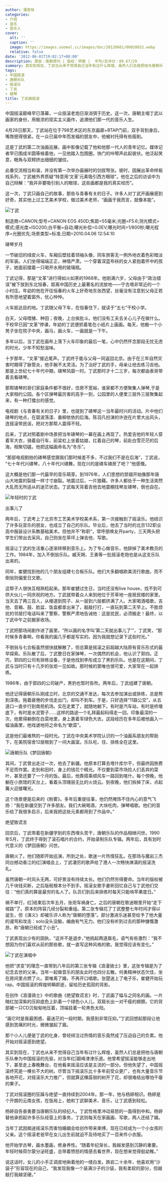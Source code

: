 ```yaml
---
author: 蒲思恒
categories:
- 介绍
- 音乐
- 音乐人
cover:
  alt: ''
  caption: ''
  image: https://images.soomal.cc/images/doc/20120601/00020031.webp
  relative: false
date: '2012-06-01T19:02:17+08:00'
description: 源自：南都周刊 | 版权：转载 |  平均/总评分：09.67/29
summary: 其实到现在，丁武也从来不觉得自己当年有过什么辉煌，虽然人们总是把他与唐朝乐队奉为中国摇滚的先驱，对当年红�|巅峰津津乐道。他曾希望摇滚能够走出地下，甚至走上春晚舞台，在他看来摇滚应该是主流的一部分。但他失望了，中国摇滚终究是一棵长不大的树。尽管当下摇滚乐比十多年前受众更广，也有大量音乐节各地开花，对摇滚乐大力推广……
tags:
- 中国摇滚
- 唐朝乐队
- 摇滚乐
- 丁武
- 碴琴
title: 丁武画摇滚
---
```


中国摇滚巅峰早已落幕，一众摇滚老炮日渐消弭于历史。这一次，唐朝主唱丁武以画家的身份，用极浓的现实主义画作，追溯他们那一代的音乐人生。

4月28日那天，丁武站在位于798艺术区的东京画廊+BTAP门前，双手背到身后，嘴唇抿得很紧。在一众已届中年而发福的朋友中，他被衬托得有些瘦削。

这是丁武的第二次油画巡展，画中影像记载了他和他那一代人的青年记忆。媒体记者早已围成半圆等候着他，一见他踏入包围圈，快门的咔嚓声此起彼伏。他泛起笑意，眼角与双颊挤出细细的皱纹。

此番交流相当和谐，并没有第一次举办画展时的剑拔弩张。彼时，因展出革命样板戏系列，丁武被外界质疑“特意用‘文革’元素吸引西方眼球”。他在之后的访谈中为自己辩解：“我并非要吸引别人的眼球，这些画都是我的真实经历”。

这一次，丁武只画自己的故事，那些与青春有关的日子。许多人对丁武开画展感到好奇，其实他上过工艺美术学校，做过美术老师，“画画于我而言，就像本能”。

![丁武](https://images.soomal.cc/images/doc/20120601/00020031.webp)

制造商=CANON;型号=CANON EOS 450D;焦距=55毫米;光圈=F5.6;测光模式=模式;感光度=ISO200;白平衡=自动;曝光补偿=0.0EV;曝光时间=1/800秒;曝光程序=光圈优先;场景类型=标准;日期=2010.04.06 12:54:10



碴琴岁月

一节破旧的绿皮火车，车厢后壁挂着领袖头像，同车旅客无一例外地衣着色彩暗淡的军装。人们坐得端端正正，神情严肃。一个穿着深蓝布袄的女人紧抱着怀中的孩子，她面前摆着一只喝开水用的玻璃瓶。

丁武记得，那是“文革”进行得如火如荼的1968年。他刚满六岁，父母由于“政治错误”被下放到东北恒春，距离中国历史上最著名的流放地――宁古塔非常近的一个小村庄。年幼的他在开往恒春的火车上好奇地东张西望，丝毫没有注意到父母正若有所思地望着窗外，忧心忡忡。

火车抵达目的地。丁武随父母下车，在恒春住下，就读于“五七”干校小学。

白天，父母喂猪、种田；夜晚，上台挨批斗。他们没有工夫去关心儿子在做什么。干校早已因“文革”停课，年幼的丁武便抓着笔在小纸片上画画。每天，他搬一个小凳子坐在院子中央，画马，画火车，一画就是一下午。

多年以后，当丁武在画布上落下火车印象的最后一笔，心中仍然怀念那段无忧无虑的时光，少年不知愁滋味。

十岁那年，“文革”接近尾声。丁武终于能与父母一同返回北京。由于在三年自然灾害时期得了脉管炎，他手腕不太灵活。为了治好丁武的手，母亲让他去练习吉他。那是上世纪七十年代中期，碴琴风靡一时。丁武那时才十二三岁，每次都由表哥带着去看碴琴。

那帮碴琴的哥们家庭条件都不很好，住房不宽裕，谁家都不方便聚集人弹琴,于是大家相约公园。各个区弹琴最厉害的高手一到，公园里的人便里三层外三层聚集起来，有一种打擂台的感觉。

电视剧《与青春有关的日子》里，也提到了碴琴这一当年最时兴的活动。片中他们碴琴的地点，在碧波荡漾、垂柳依依的后海。陈羽凡扮演的许逊在片里大出风头，连摇滚带民谣，把对方那帮人震得不轻。

后来，丁武对照着剧中场景把当年碴琴的一幕在画上再现了。热爱吉他的年轻人穿着军大衣，骑着自行车，前梁杠上坐着姑娘，扛着自己的琴，前赴白雪茫茫的后海，相聚切磋。他把这幅画命名为“冬乐”。

“那部电视剧拍的碴琴感觉跟我们那时候差不多，不过我们不是在后海”，丁武说， “七十年代兴碴琴，八十年代兴碴舞。现在兴的是碴车碴房了吧？”他感慨。

这大概是他们那一代最早的音乐萌芽。到1976年，人们思想的禁锢开始像那年唐山大地震的裂缝一样寸寸崩裂。地震过后，一片狼藉。许多人都处于一种生活突然大乱而无所适从的迷茫状态。丁武每天背着吉他去地震棚找琴友碴琴，倒也自在。

![年轻时的丁武](https://images.soomal.cc/images/doc/20120601/00020032.webp)





出事儿了

两年后，丁武考上了北京市工艺美术学校美术系，第一次接触到了摇滚乐。他结识了许多玩音乐的朋友，也成立了自己的乐队。毕业后，他去了当时的北京132职业高中服装设计系教基础美术。但他并不“称职”，常呼朋唤友开party，三天两头把学生们带出去采风，自己则坐在草坪上弹吉他、写歌。

摇滚让丁武的生活重心逐渐转移到音乐上。为了专心做音乐，他辞掉了美术教员的工作。1984年，加入不倒翁乐队。臧天朔、王勇等一批摇滚老炮也是从这支乐队出来的。

同年，崔健找到他的几个朋友组建七合板乐队。他们大多翻唱欧美流行歌曲，而不倒翁则偏爱日文歌。

这帮子人很快互相熟稔起来。那年崔健过生日，当时还没有live house，找不到可供大伙儿一同庆祝的地方。丁武就带着众人来到他位于芳草地一座居民楼的家里。当天去了两三百人，从楼道到院子、从一层到六层都挤满了人。大家喝酒唱歌，吉他、音箱、鼓、脸盆、饭盒都拿出来了，敲敲打打，一直玩到第二天早上。不胜烦扰的邻居打电话叫来了警察，警察严肃地告诫他：这是扰民，必须搬走！最终，以丁武中午之前搬家收场。

丁武把那场闹剧作进了画里。“所以画的名字叫‘第二天就出事儿了’”，丁武笑，“那时候多青春啊，你看我的画几乎都是写实的。因为我就想记录下这些时光。”

不倒翁与七合板虽然很快就解散了，但总算是摇滚之前超越大陆原有音乐形式的最早探索。乐队散了后，丁武整日在家弹琴，一次偶然的机会，他认识了郭四。正巧，郭四的公司有排练设备，于是他找到李彤成立了黑豹乐队。也是在这期间，丁武与当时只有十几岁的张炬一见如故。那时候的窦唯也很可爱，大家常在一起排练。

1986年，由于郭四的公司破产，黑豹也暂时告吹。两年后，丁武组建了唐朝。

他还记得唐朝乐队刚成立时，北京的交通不发达，每次去参加演出或排练，总是熬到深夜。拖着疲倦的步伐走出门，却叫不到车。于是，只好选择“11路公交”，从五道口一直步行到南苑机场。实在走累了，就随地躺下。有时是汽车站，有时是桥墩底下，有时是水泥管子……这样的路途一个礼拜最起码得走一回，印象最深的一次，他累得躺倒在白菜地里，身上裹着军绿色大衣。这段经历在多年后被他画入一幅油画里，他戏谑地将之命名为“歇菜”。

这是他们最难熬的一段时光。丁武在中央美术学院认识的一个油画系朋友的帮助下，在美院宿舍12层租到了一间大画室。乐队吃、住、排练全在这里。

![唐朝乐队《梦回唐朝》](https://images.soomal.cc/images/doc/20090406/00000003.webp)





其间，丁武曾出走过一次，他去了新疆。他原本打算去塔什库尔干，但最终因旅费不足而作罢。走到和田时，身上的钱花个精光。不仅要到菜市场捡人们丢弃的菜叶，甚至还要了一个月的饭。最后，他靠搭乘顺风车一路回到喀什。每个傍晚，他躺在小旅馆的天台上，看着头顶瑰丽无比的火烧云。到夜晚，他们拆掉了床，点起篝火迎接曙光。

这个场景便是后来的《粉雾》。多年后重提往事，他仍然掩饰不住内心的意气飞扬：“我在新疆交到了许多朋友。我们大碗喝酒，大块吃肉，弹琴唱歌。他们的音乐给了我很多启示，后来我把这些元素都用到了作品中。”

绝望致谎言

回京后，丁武带着在新疆学到的东西埋头苦干，唐朝乐队的作品相继问世。1990年5月，丁武终于得到了滚石唱片的合约，开始录制乐队专辑。两年后，具有划时代意义的《梦回唐朝》问世。

唐朝火了。他们随即开始巡演，所到之处，歌迷一片热情狂乱。在那场与魔岩三杰同台撼动香江的红|演唱会上，丁武凄厉的歌声给了港人一次畅快淋漓的摇滚洗礼。

虽然唐朝一时风头无两，可好景没有持续太长。他们仍然穷得要命。当年的版权被几千块钱买断，之后版税根本分不到手。摇滚女歌手姜昕回忆自己与丁武他们交往：“他们真的算是最穷的名人了。队员们到后来排练时每天只能啃苹果度日。”

祸不单行，红|结束后次年五月，张炬车祸身亡。之后的唐朝在歌迷眼里开始“走下坡路”了。原本的阵容几经分裂和重组。第二张专辑花了丁武整整七年时间才得以诞生，但《演义》却被乐评人称为“唐朝的堕落”。部分激进乐迷甚至给予了他大量的谩骂和攻击：solo没头没脑，编曲有气无力。他们没有听到过去的那种慷慨激昂，称“唐朝已经成了小丑”。

丁武表现出少有的固执，“这并不是退步，”他挑起两道眉毛，语气有些激烈：“我不想因为你们喜欢从前的那些歌，就一直写这种风格的歌。我觉得应该有变化。”

![丁武在演唱中](https://images.soomal.cc/images/doc/20120601/00020033.webp)





他把“求变”的理念一直带到八年后的第三张专辑《浪漫骑士》里，这张专辑是为了纪念去世的父亲。当年一起做音乐的朋友此时也四分五散。何勇精神状态欠佳，坐在房间里点燃了火。窦唯离了婚，不再开口唱歌。张楚迷上了电子乐，崔健开始玩rap。中国摇滚的辉煌转瞬即逝，留给历史孤寂的背影。

在创作《浪漫骑士》中的歌曲《绝望致谎言》时，丁武画了幅与之同名的画。一片暗红加深紫的压抑底色上趴着一个绿色小人儿，双肩长出一对干瘦的翅膀。它的背部被一只CD沉甸甸地压着，顶端挂着一轮黑色太阳。

“画它时是我最困惑、最迷茫的一段时期，我感到非常压抑。”丁武回想起那段让他感到苦痛的时光，微微皱起了眉。

那个小人儿便是丁武的化身，曾经倾注过热情的音乐竟然成了压迫自己的负累。他开始对摇滚感到绝望。

其实到现在，丁武也从来不觉得自己当年有过什么辉煌，虽然人们总是把他与唐朝乐队奉为中国摇滚的先驱，对当年红|巅峰津津乐道。他曾希望摇滚能够走出地下，甚至走上春晚舞台，在他看来摇滚应该是主流的一部分。但他失望了，中国摇滚终究是一棵长不大的树。尽管当下摇滚乐比十多年前受众更广，也有大量音乐节各地开花，对摇滚乐大力推广，但就算这棵孱弱的树开了花，却很难结出哪怕干瘪的果子。

丁武对摇滚圈的狂躁与绝望一直持续到2004年。那一年，他与杨婷相识。杨婷是个开朗的云南女孩，在饭局上，她和丁武聊美术、音乐，让丁武感到轻松。

杨婷自告奋勇要当唐朝乐队的经纪人。丁武性格里冲动易怒的一面得到中和。杨婷替他承担起许多乐队经营上的事务，丁武则每天在家画画、写歌，两人还结了婚。

当年丁武因痴迷摇滚乐而害怕婚姻会给创作带来束缚，现在已经成为一个小女孩的父亲。这个摇滚老爸早在女儿出生前就迫不及待地买了一百来件小衣服。

他开始学古琴，画水墨画，修身养性。“随着年纪渐长，我越发感到沉静的重要。年轻时候荷尔蒙分泌旺盛，总带着愤怒的情感去看世界，现在想来觉得挺幼稚。”

说这话时，女儿的小手正调皮地揪着他的一缕白发。跌宕二十余年，他喜欢用“沙袋子”形容现在的自己，“我发现我像一个装满沙子的沙袋，我有柔软的部分，但越敲打我越坚硬。”